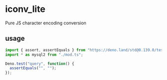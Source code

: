 # iconv_lite

Pure JS character encoding conversion

## usage
```ts
import { assert, assertEquals } from "https://deno.land/std@0.139.0/testing/asserts.ts";
import * as mysql2 from "./mod.ts";

Deno.test("query", function() {
  assertEquals("", "");
});
```
